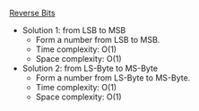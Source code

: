 [Reverse Bits](https://leetcode.com/problems/reverse-bits/)  

- Solution 1: from LSB to MSB
    - Form a number from LSB to MSB.
    - Time complexity: O(1)
    - Space complexity: O(1)
- Solution 2: from LS-Byte to MS-Byte
    - Form a number from LS-Byte to MS-Byte.
    - Time complexity: O(1)
    - Space complexity: O(1)
